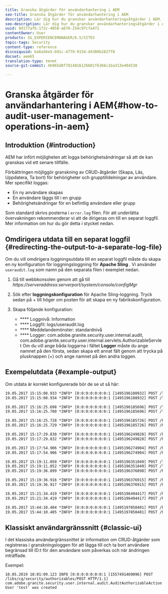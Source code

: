 ```yaml
---
title: Granska åtgärder för användarhantering i AEM
seo-title: Granska åtgärder för användarhantering i AEM
description: Lär dig hur du granskar användarhanteringsåtgärder i AEM.
seo-description: Lär dig hur du granskar användarhanteringsåtgärder i AEM.
uuid: 9d177afb-172c-4858-a678-254c97cfa472
contentOwner: User
products: SG_EXPERIENCEMANAGER/6.5/SITES
topic-tags: Security
content-type: reference
discoiquuid: ba6a56e5-b91c-4779-9154-d4300b2827f8
docset: aem65
translation-type: tm+mt
source-git-commit: 4b965d8f7814816126601f6366c1ba313e404538

---
```



# Granska åtgärder för användarhantering i AEM{#how-to-audit-user-management-operations-in-aem}

## Introduktion {#introduction}

AEM har infört möjligheten att logga behörighetsändringar så att de kan granskas vid ett senare tillfälle.

Förbättringen möjliggör granskning av CRUD-åtgärder (Skapa, Läs, Uppdatera, Ta bort) för behörigheter och grupptilldelningar av användare. Mer specifikt loggas:

* En ny användare skapas
* En användare läggs till i en grupp
* Behörighetsändringar för en befintlig användare eller grupp

Som standard skrivs posterna i `error.log` filen. För att underlätta övervakningen rekommenderar vi att de dirigeras om till en separat loggfil. Mer information om hur du gör detta i stycket nedan.

## Omdirigera utdata till en separat loggfil {#redirecting-the-output-to-a-separate-log-file}

Om du vill omdirigera loggningsutdata till en separat loggfil måste du skapa en ny konfiguration för loggningsloggning för **Apache Sling** . Vi använder `useraudit.log` som namn på den separata filen i exemplet nedan.

1. Gå till webbkonsolen genom att gå till *https://serveraddress:serverport/system/console/configMgr*
1. Sök efter **loggningskonfiguration** för Apache Sling-loggning. Tryck sedan på + till höger om posten för att skapa en ny fabrikskonfiguration.
1. Skapa följande konfiguration:

   * **** Loggnivå: Information
   * **** Loggfil: logs/useraudit.log
   * **** Meddelandemönster: standardnivå
   * **** Logger: com.adobe.granite.security.user.internal.audit, com.adobe.granite.security.user.internal.servlets.AuthorizableServlet
   Om du vill ange båda loggarna i fältet **Logger** måste du ange namnet på den första, sedan skapa ett annat fält genom att trycka på plusknappen (+) och ange namnet på den andra loggen.

## Exempelutdata {#example-output}

Om utdata är korrekt konfigurerade bör de se ut så här:

```xml
19.05.2017 15:15:08.933 *INFO* [0:0:0:0:0:0:0:1 [1495196108932] POST /libs/granite/security/post/authorizables.html HTTP/1.1] com.adobe.granite.security.user.internal.servlets.AuthorizableServlet Create Group 'group1' operation initiated by User 'admin' (administrator)
19.05.2017 15:15:08.934 *INFO* [0:0:0:0:0:0:0:1 [1495196108932] POST /libs/granite/security/post/authorizables.html HTTP/1.1] com.adobe.granite.security.user.internal.audit.AuditAuthorizableAction Group 'group1' was created

19.05.2017 15:16:25.698 *INFO* [0:0:0:0:0:0:0:1 [1495196185696] POST /libs/granite/security/post/authorizables.html HTTP/1.1] com.adobe.granite.security.user.internal.servlets.AuthorizableServlet Create User 'user1' operation initiated by User 'admin' (administrator)
19.05.2017 15:16:25.700 *INFO* [0:0:0:0:0:0:0:1 [1495196185696] POST /libs/granite/security/post/authorizables.html HTTP/1.1] com.adobe.granite.security.user.internal.audit.AuditAuthorizableAction User 'user1' was created

19.05.2017 15:16:25.728 *INFO* [0:0:0:0:0:0:0:1 [1495196185726] POST /home/groups/d/dGf7f7vGrZRLs6HS3AK-.rw.userprops.html HTTP/1.1] com.adobe.granite.security.user.internal.servlets.AuthorizableServlet Edit Membership for Group 'group1' operation initiated by User 'admin' (administrator)
19.05.2017 15:16:25.729 *INFO* [0:0:0:0:0:0:0:1 [1495196185726] POST /home/groups/d/dGf7f7vGrZRLs6HS3AK-.rw.userprops.html HTTP/1.1] com.adobe.granite.security.user.internal.audit.AuditGroupAction User 'user1' was added to the group 'group1'

19.05.2017 15:17:29.830 *INFO* [0:0:0:0:0:0:0:1 [1495196249828] POST /home/users/5/5dI6iK4HkZmrfTjcLBoI.rw.userprops.html HTTP/1.1] com.adobe.granite.security.user.internal.servlets.AuthorizableServlet Password Change for User 'user2' operation initiated by User 'admin' (administrator)
19.05.2017 15:17:29.832 *INFO* [0:0:0:0:0:0:0:1 [1495196249828] POST /home/users/5/5dI6iK4HkZmrfTjcLBoI.rw.userprops.html HTTP/1.1] com.adobe.granite.security.user.internal.audit.AuditAuthorizableAction Password for User 'user2' was changed

19.05.2017 15:17:54.906 *INFO* [0:0:0:0:0:0:0:1 [1495196274904] POST /home/users/5/5dI6iK4HkZmrfTjcLBoI.rw.html HTTP/1.1] com.adobe.granite.security.user.internal.servlets.AuthorizableServlet Delete User 'user2' operation initiated by User 'admin' (administrator)
19.05.2017 15:17:54.906 *INFO* [0:0:0:0:0:0:0:1 [1495196274904] POST /home/users/5/5dI6iK4HkZmrfTjcLBoI.rw.html HTTP/1.1] com.adobe.granite.security.user.internal.audit.AuditAuthorizableAction User 'user2' was removed

19.05.2017 15:19:11.050 *INFO* [0:0:0:0:0:0:0:1 [1495196351049] POST /libs/granite/security/post/authorizables.html HTTP/1.1] com.adobe.granite.security.user.internal.servlets.AuthorizableServlet Create User 'user3' operation initiated by User 'admin' (administrator)
19.05.2017 15:19:11.052 *INFO* [0:0:0:0:0:0:0:1 [1495196351049] POST /libs/granite/security/post/authorizables.html HTTP/1.1] com.adobe.granite.security.user.internal.audit.AuditAuthorizableAction User 'user3' was created
19.05.2017 15:19:36.899 *INFO* [0:0:0:0:0:0:0:1 [1495196376898] POST /home/groups/d/dGf7f7vGrZRLs6HS3AK-.rw.userprops.html HTTP/1.1] com.adobe.granite.security.user.internal.servlets.AuthorizableServlet Edit Membership for Group 'group1' operation initiated by User 'admin' (administrator)

19.05.2017 15:19:36.916 *INFO* [0:0:0:0:0:0:0:1 [1495196376915] POST /home/groups/d/dGf7f7vGrZRLs6HS3AK-.rw.userprops.html HTTP/1.1] com.adobe.granite.security.user.internal.servlets.AuthorizableServlet Edit Membership for Group 'group1' operation initiated by User 'admin' (administrator)
19.05.2017 15:19:36.917 *INFO* [0:0:0:0:0:0:0:1 [1495196376915] POST /home/groups/d/dGf7f7vGrZRLs6HS3AK-.rw.userprops.html HTTP/1.1] com.adobe.granite.security.user.internal.audit.AuditGroupAction User 'user1' was removed from the group 'group1'

19.05.2017 15:21:34.419 *INFO* [0:0:0:0:0:0:0:1 [1495196494417] POST /home/groups/d/dGf7f7vGrZRLs6HS3AK-.rw.html HTTP/1.1] com.adobe.granite.security.user.internal.servlets.AuthorizableServlet Delete Group 'group1' operation initiated by User 'admin' (administrator)
19.05.2017 15:21:34.419 *INFO* [0:0:0:0:0:0:0:1 [1495196494417] POST /home/groups/d/dGf7f7vGrZRLs6HS3AK-.rw.html HTTP/1.1] com.adobe.granite.security.user.internal.audit.AuditAuthorizableAction Group 'group1' was removed

19.05.2017 15:44:10.404 *INFO* [0:0:0:0:0:0:0:1 [1495197850401] POST /home/users/3/35XVpVtLRx4a5J9gKrVG.rw.userprops.html HTTP/1.1] com.adobe.granite.security.user.internal.servlets.AuthorizableServlet Password Change for User 'john' operation initiated by User 'john' (not administrator)
19.05.2017 15:44:10.405 *INFO* [0:0:0:0:0:0:0:1 [1495197850401] POST /home/users/3/35XVpVtLRx4a5J9gKrVG.rw.userprops.html HTTP/1.1] com.adobe.granite.security.user.internal.audit.AuditAuthorizableAction Password for User 'john' was changed
```

## Klassiskt användargränssnitt {#classic-ui}

I det klassiska användargränssnittet är information om CRUD-åtgärder som registreras i granskningsloggen för att lägga till och ta bort användare begränsad till ID:t för den användare som påverkas och när ändringen inträffade.

Exempel:

```
10.05.2019 18:01:09.123 INFO [0:0:0:0:0:0:0:1 [1557491469096] POST /libs/cq/security/authorizables/POST HTTP/1.1] com.adobe.granite.security.user.internal.audit.AuditAuthorizableAction User 'test' was created
```

